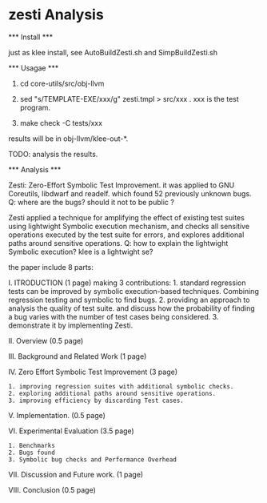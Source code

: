 zesti Analysis
====================

*** Install ***

just as klee install, see AutoBuildZesti.sh and SimpBuildZesti.sh


*** Usagae ***

1. cd core-utils/src/obj-llvm

2. sed "s/TEMPLATE-EXE/xxx/g" zesti.tmpl > src/xxx  . xxx is the test program.

3. make check -C tests/xxx

results will be in  obj-llvm/klee-out-*.


TODO:  analysis the results.


*** Analysis ***

Zesti: Zero-Effort Symbolic Test Improvement.
	it was applied to GNU Coreutils, libdwarf and readelf. which found 52 previously unknown bugs. 
	Q: where are the bugs? should it not to be public ?

Zesti applied a technique for amplifying the effect of existing test suites using lightwight Symbolic execution mechanism, and checks all sensitive operations executed by the test suite for errors, and explores additional paths around sensitive operations.
	Q: how to explain the lightwight Symbolic execution? klee is a lightwight se?

the paper include 8 parts:

I. ITRODUCTION  (1 page)
	making 3 contributions:
	1. standard regression tests can be improved by symbolic execution-based techniques. Combining regression testing and symbolic to find bugs.
	2. providing an approach to analysis the quality of test suite. and discuss how the probability of finding a bug varies with the number of test cases being considered.
	3. demonstrate it by implementing Zesti.


II. Overview  (0.5 page)

III. Background and Related Work  (1 page)


IV. Zero Effort Symbolic Test Improvement (3 page)

	1. improving regression suites with additional symbolic checks.
	2. exploring additional paths around sensitive operations.
	3. improving efficiency by discarding Test cases.

V. Implementation. (0.5 page)

VI. Experimental Evaluation  (3.5 page)

	1. Benchmarks
	2. Bugs found
	3. Symbolic bug checks and Performance Overhead

	
VII. Discussion and Future work. (1 page) 


VIII. Conclusion (0.5 page)


















